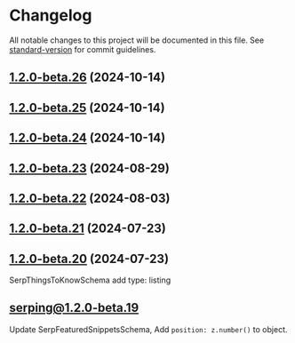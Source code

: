 # Changelog

All notable changes to this project will be documented in this file. See [standard-version](https://github.com/conventional-changelog/standard-version) for commit guidelines.

## [1.2.0-beta.26](https://github-serping/serping/serping/compare/v1.2.0-beta.25...v1.2.0-beta.26) (2024-10-14)

## [1.2.0-beta.25](https://github.com/serping/serping/compare/v1.2.0-beta.24...v1.2.0-beta.25) (2024-10-14)

## [1.2.0-beta.24](https://github.com/serping/serping/compare/v1.2.0-beta.23...v1.2.0-beta.24) (2024-10-14)

## [1.2.0-beta.23](https://github.com/serping/serping/compare/v1.2.0-beta.22...v1.2.0-beta.23) (2024-08-29)

## [1.2.0-beta.22](https://github.com/serping/serping/compare/v1.2.0-beta.21...v1.2.0-beta.22) (2024-08-03)

## [1.2.0-beta.21](https://github.com/serping/serping/compare/v1.2.0-beta.20...v1.2.0-beta.21) (2024-07-23)

## [1.2.0-beta.20](https://github.com/serping/serping/compare/v1.2.0-beta.19...v1.2.0-beta.20) (2024-07-23)

SerpThingsToKnowSchema add type: listing

## serping@1.2.0-beta.19

Update SerpFeaturedSnippetsSchema, Add `position: z.number()` to object.
